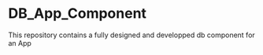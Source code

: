# DB_App_Component
This repository contains a fully designed and developped db component for an App
